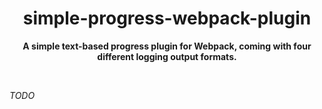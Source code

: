 <div align="center">

# simple-progress-webpack-plugin

**A simple text-based progress plugin for Webpack, coming with four different logging output formats.**

</div>

<br>

*TODO*
